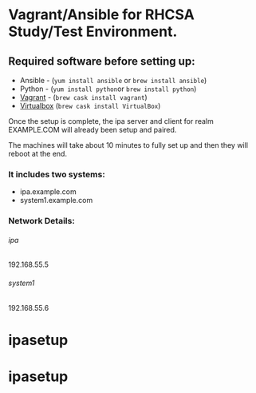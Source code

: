 # Vagrant/Ansible for RHCSA Study/Test Environment.

## Required software before setting up:
- Ansible - (`yum install ansible` or `brew install ansible`)
- Python - (`yum install python`or `brew install python`)
- [Vagrant](https://www.vagrantup.com/downloads.html) - (`brew cask install vagrant`)
- [Virtualbox](https://www.virtualbox.org/wiki/Downloads) (`brew cask install VirtualBox`)

Once the setup is complete, the ipa server and client for realm EXAMPLE.COM will already been setup and paired. 

The machines will take about 10 minutes to fully set up and then they will reboot at the end.

### It includes two systems:
- ipa.example.com
- system1.example.com

### Network Details:
###### ipa
192.168.55.5
###### system1
192.168.55.6


# ipasetup
# ipasetup
